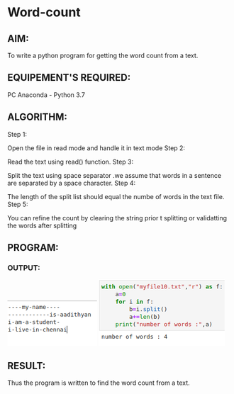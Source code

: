# Word-count
## AIM:
To write a python program for getting the word count from a text.
## EQUIPEMENT'S REQUIRED: 
PC
Anaconda - Python 3.7
## ALGORITHM: 
Step 1:

Open the file in read mode and handle it in text mode Step 2:

Read the text using read() function. Step 3:

Split the text using space separator .we assume that words in a sentence are separated by a space character. Step 4:

The length of the split list should equal the numbe of words in the text file. Step 5:

You can refine the count by clearing the string prior t splitting or validatting the words after splitting
## PROGRAM:

### OUTPUT:

![output](wordcount.png)
![output](coutput.png)


## RESULT:
Thus the program is written to find the word count from a text.
